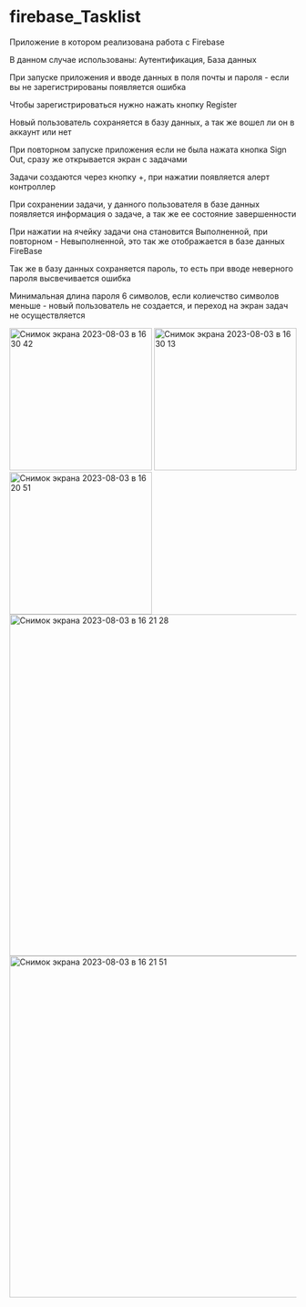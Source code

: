 # firebase_Tasklist
Приложение в котором реализована работа с Firebase 


В данном случае использованы: Аутентификация, База данных


При запуске приложения и вводе данных в поля почты и пароля - если вы не зарегистрированы появляется ошибка


Чтобы зарегистрироваться нужно нажать кнопку Register


Новый пользователь сохраняется в базу данных, а так же вошел ли он в аккаунт или нет


При повторном запуске приложения если не была нажата кнопка Sign Out, сразу же открывается экран с задачами


Задачи создаются через кнопку +, при нажатии появляется алерт контроллер


При сохранении задачи, у данного пользователя в базе данных появляется информация о задаче, а так же ее состояние завершенности


При нажатии на ячейку задачи она становится Выполненной, при повторном - Невыполненной, это так же отображается в базе данных FireBase


Так же в базу данных сохраняется пароль, то есть при вводе неверного пароля высвечивается ошибка


Минимальная длина пароля 6 символов, если колиечство символов меньше - новый пользователь не создается, и переход на экран задач не осуществляется



<img width="250" alt="Снимок экрана 2023-08-03 в 16 30 42" src="https://github.com/IgorJu/firebase_Tasklist/assets/127942402/f6430c8e-1b5e-40b5-8d6f-e2347d52822a">



<img width="250" alt="Снимок экрана 2023-08-03 в 16 30 13" src="https://github.com/IgorJu/firebase_Tasklist/assets/127942402/88ccfa37-9822-4c07-85e6-8dc3825cf5c4">



<img width="250" alt="Снимок экрана 2023-08-03 в 16 20 51" src="https://github.com/IgorJu/firebase_Tasklist/assets/127942402/871e2084-22f3-446e-bff5-0f47bd066bf9">

<img width="600" alt="Снимок экрана 2023-08-03 в 16 21 28" src="https://github.com/IgorJu/firebase_Tasklist/assets/127942402/f7c438f4-3dfc-4c6f-894c-e23ec61afbc4">

<img width="600" alt="Снимок экрана 2023-08-03 в 16 21 51" src="https://github.com/IgorJu/firebase_Tasklist/assets/127942402/28184344-4c26-413c-9852-3579f2e87c6c">

